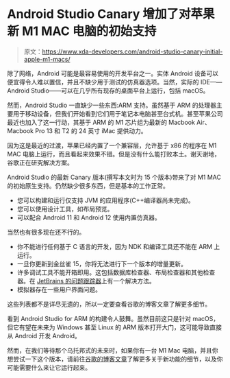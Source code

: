 # Android Studio Canary 增加了对苹果新 M1 MAC 电脑的初始支持

> 原文：<https://www.xda-developers.com/android-studio-canary-initial-apple-m1-macs/>

除了网络，Android 可能是最容易使用的开发平台之一。实体 Android 设备可以便宜得令人难以置信，并且不缺少用于测试的仿真器选项。当然，实际的 IDE——Android Studio——可以在几乎所有现存的桌面平台上运行，包括 macOS。

然而，Android Studio 一直缺少一些东西:ARM 支持。虽然基于 ARM 的处理器主要用于移动设备，但我们开始看到它们用于笔记本电脑甚至台式机。甚至苹果公司最近也加入了这一行动，其基于 ARM 的 M1 芯片组为最新的 Macbook Air、Macbook Pro 13 和 T2 的 24 英寸 iMac 提供动力。

因为这是最近的过渡，苹果已经内置了一个兼容层，允许基于 x86 的程序在 M1 MAC 电脑上运行，而且看起来效果不错。但是没有什么能打败本土。谢天谢地，谷歌正在研究解决方案。

Android Studio 的最新 Canary 版本(撰写本文时为 15 个版本)带来了对 M1 MAC 的初始原生支持。仍然缺少很多东西，但是基本的工作正常。

*   您可以构建和运行仅支持 JVM 的应用程序(C++编译器尚未完成)。
*   您可以使用设计工具，如布局预览。
*   可以配合 Android 11 和 Android 12 使用内置仿真器。

当然也有很多现在还不行的。

*   你不能进行任何基于 C 语言的开发，因为 NDK 和编译工具还不能在 ARM 上运行。
*   一旦你更新到金丝雀 15，你将无法进行下一个版本的增量更新。
*   许多调试工具不能开箱即用。这包括数据库检查器、布局检查器和其他检查器。在 [JetBrains 的问题跟踪器](https://youtrack.jetbrains.com/issue/IDEA-257549#focus=Comments-27-4590206.0-0)上有一个解决方法。
*   模拟器存在一些用户界面问题。

这些列表都不是详尽无遗的，所以一定要查看谷歌的博客文章了解更多细节。

看到 Android Studio for ARM 的构建令人鼓舞。虽然目前这只是针对 macOS，但它有望在未来为 Windows 甚至 Linux 的 ARM 版本打开大门，这可能导致直接从 Android 开发 Android。

然而，在我们等待那个乌托邦式的未来时，如果你有一台 M1 Mac 电脑，并且你想尝试一下这个版本，请前往[谷歌的博客文章](https://androidstudio.googleblog.com/2021/04/android-studio-arctic-fox-canary-15.html)了解更多关于新功能的细节，以及你可能需要什么来让它运行起来。